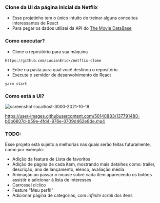 ### Clone da UI da página inicial da Netflix

- Esse projetinho tem o único intuito de treinar alguns conceitos interessantes de React
- Para pegar os dados utilizei da API do [The Movie DataBase](https://developers.themoviedb.org/3)

### Como executar?

- Clone o repositório para sua máquina

```
https://github.com/LucianErick/netflix-clone
```

- Entre na pasta para qual você destinou o repositório
- Execute o servidor de desenvolvimento do React
```
yarn start
```
### Como está a UI?

![screenshot-localhost-3000-2021-10-18](https://user-images.githubusercontent.com/50140883/137791931-8581418c-f86f-4e1d-9fb0-da75d093eea1.png)


https://user-images.githubusercontent.com/50140883/137791480-b0b6807d-b59e-4fd4-976e-0709d462e8de.mp4


### TODO:
Esse projeto está sujeito a melhorias nas quais serão feitas futuramente, como por exemplo:

- Adição da feature de Lista de favoritos
- Adição de página de cada item, mostrando mais detalhes como: trailer, descrição, ano de lançamento, elenco, avaliação média
- Animação ao passar o mouse sobre cada item aparecendo os botões assistir e adicionar à lista de interesses
- Carrossel cíclico
- Feature "Meu perfil"
- Adicionar página de categorias, com _infinite scroll_ dos itens
